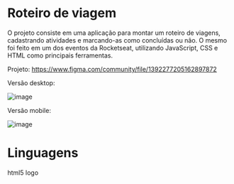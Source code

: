 # Roteiro de viagem
  O projeto consiste em uma aplicação para montar um roteiro de viagens, cadastrando atividades e marcando-as como concluídas ou não. O mesmo foi feito em um dos eventos da Rocketseat, utilizando JavaScript, CSS e HTML como principais ferramentas.

Projeto: https://www.figma.com/community/file/1392277205162897872

Versão desktop:

![image](https://github.com/user-attachments/assets/6738be9f-0d3a-4a76-b725-0bd54c3b2c8b)

Versão mobile:

![image](https://github.com/user-attachments/assets/045ce1a2-9628-42b5-a246-1158fad39439)

# Linguagens
html5 logo
